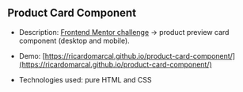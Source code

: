 ## Product Card Component

- Description: [Frontend Mentor challenge](https://www.frontendmentor.io/challenges/product-preview-card-component-GO7UmttRfa) -> product preview card component (desktop and mobile).

- Demo: [https://ricardomarcal.github.io/product-card-component/](https://ricardomarcal.github.io/product-card-component/)

- Technologies used: pure HTML and CSS